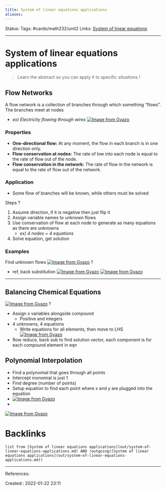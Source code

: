 ```yaml
---
title: System of linear equations applications
aliases:
---
```

Status:
Tags: #cards/math232/unit2
Links: [System of linear equations](out/system-of-linear-equations.md)
___

# System of linear equations applications
> Learn the abstract so you can apply it to specific situations !

## Flow Networks
A flow network is a collection of branches through which something “flows”. The branches meet at nodes
- *ex) Electricity flowing through wires*
[![Image from Gyazo](https://i.gyazo.com/e806e0021126572b689457fb35d2a1ae.png)](https://gyazo.com/e806e0021126572b689457fb35d2a1ae)

### Properties
- **One-directional flow:** At any moment, the flow in each branch is in one direction only.
- **Flow conservation at nodes:** The rate of low into each node is equal to the rate of flow out of the node.
- **Flow conservation in the network:** The rate of flow in the network is equal to the rate of flow out of the network.

### Application
- Some flow of branches will be known, while others must be solved

Steps
?
1. Assume direction, if it is negative then just flip it
1. Assign variable names to unknown flows
1. Use conservation of flow at each node to generate as many equations as there are unknowns
	- *ex) 4 nodes = 4 equations*
1. Solve equation, get solution
<!--SR:!2022-02-20,10,150-->

### Examples
Find unknown flows
[![Image from Gyazo](https://i.gyazo.com/62827e52e9b2ed8c47610d5a0776dbd4.png)](https://gyazo.com/62827e52e9b2ed8c47610d5a0776dbd4)
?
- ref, back substitution
[![Image from Gyazo](https://i.gyazo.com/60b5c68ecfc2df5f344f6dfddeed555d.png)](https://gyazo.com/60b5c68ecfc2df5f344f6dfddeed555d)
[![Image from Gyazo](https://i.gyazo.com/3d74c1e08fdc9a2e1f956173f818f7c2.png)](https://gyazo.com/3d74c1e08fdc9a2e1f956173f818f7c2)
<!--SR:!2022-02-21,11,150-->

___

## Balancing Chemical Equations
[![Image from Gyazo](https://i.gyazo.com/8ec87dc160c30a30f90034f2cf34c835.png)](https://gyazo.com/8ec87dc160c30a30f90034f2cf34c835)
?
- Assign x variables alongside compound
	- Positive and integers
- 4 unknowns, 4 equations
	- Write equations for all elements, then move to LHS
[![Image from Gyazo](https://i.gyazo.com/7d1bf3ee0e861407e096186fa8894186.png)](https://gyazo.com/7d1bf3ee0e861407e096186fa8894186)
- Row reduce, back sub to find solution vector, each component is for each compound element in eqn
<!--SR:!2022-02-22,12,170-->

## Polynomial Interpolation
- Find a polynomial that goes through all points
- Intercept monomial is just 1
- Find degree (number of points)
- Setup equation to find each point where x and y are plugged into the equation
- [![Image from Gyazo](https://i.gyazo.com/d18cceb4c3c273bb124501b6c5fb3a57.png)](https://gyazo.com/d18cceb4c3c273bb124501b6c5fb3a57)
- 
[![Image from Gyazo](https://i.gyazo.com/eddc4b4bc4cbd8f5f999d51703a0e9f9.png)](https://gyazo.com/eddc4b4bc4cbd8f5f999d51703a0e9f9)
# Backlinks
```dataview
list from [System of linear equations applications](out/system-of-linear-equations-applications.md) AND !outgoing([System of linear equations applications](out/system-of-linear-equations-applications.md))
```
___
References:

Created:: 2022-01-22 23:11
